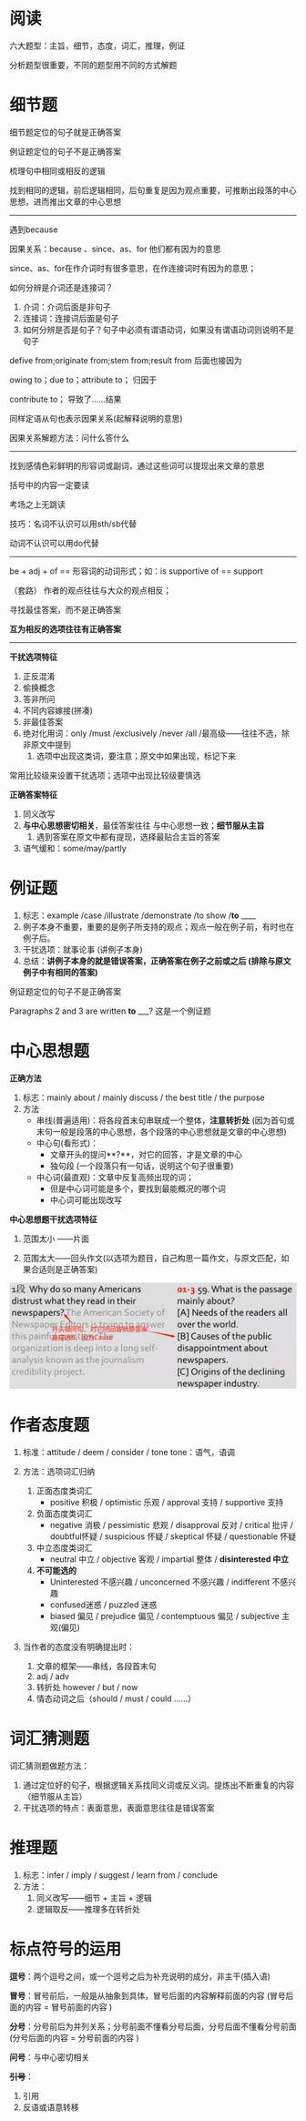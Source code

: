 

# 阅读



六大题型：主旨，细节，态度，词汇，推理，例证

分析题型很重要，不同的题型用不同的方式解题



# 细节题



细节题定位的句子就是正确答案

例证题定位的句子不是正确答案



梳理句中相同或相反的逻辑

找到相同的逻辑，前后逻辑相同，后句重复是因为观点重要，可推断出段落的中心思想，进而推出文章的中心思想









---------------------

遇到because

因果关系：because 、since、as、for 他们都有因为的意思

since、as、for在作介词时有很多意思，在作连接词时有因为的意思；



如何分辨是介词还是连接词？

1. 介词：介词后面是非句子
2. 连接词：连接词后面是句子  
3. 如何分辨是否是句子？句子中必须有谓语动词，如果没有谓语动词则说明不是句子

defive from;originate from;stem from;result from 后面也接因为



owing to；due to；attribute to；  归因于

contribute to；  导致了……结果



同样定语从句也表示因果关系(起解释说明的意思)





因果关系解题方法：问什么答什么

 



-----------------------

找到感情色彩鲜明的形容词或副词，通过这些词可以提现出来文章的意思

括号中的内容一定要读

考场之上无跳读



技巧：名词不认识可以用sth/sb代替

动词不认识可以用do代替



-------------------

be + adj + of == 形容词的动词形式；如：is supportive of == support

（套路）  作者的观点往往与大众的观点相反；



寻找最佳答案，而不是正确答案



**互为相反的选项往往有正确答案**

------------------------









**干扰选项特征**

1. 正反混淆
2. 偷换概念
3. 答非所问
4. 不同内容嫁接(拼凑)
5. 非最佳答案
6. 绝对化用词：only /must /exclusively /never /all /最高级——往往不选，除非原文中提到
   1. 选项中出现这类词，要注意；原文中如果出现，标记下来



常用比较级来设置干扰选项；选项中出现比较级要慎选





**正确答案特征**

1. 同义改写
2. **与中心思想密切相关**，最佳答案往往 与中心思想一致；**细节服从主旨**
   1. 遇到答案在原文中都有提现，选择最贴合主旨的答案
3. 语气缓和：some/may/partly





# 例证题

1. 标志：example /case /illustrate /demonstrate /to show /**to** ____
2. 例子本身不重要，重要的是例子所支持的观点；观点一般在例子前，有时也在例子后。
3. 干扰选项：就事论事 (讲例子本身)
4. 总结：**讲例子本身的就是错误答案，正确答案在例子之前或之后   (排除与原文例子中有相同的答案)**



例证题定位的句子不是正确答案







Paragraphs 2 and 3 are written **to** ___?   这是一个例证题









# 中心思想题

**正确方法**

1. 标志：mainly about / mainly  discuss / the best title / the purpose
2. 方法 
   - 串线(普遍适用)：将各段首末句串联成一个整体，**注意转折处**  (因为首句或末句一般是段落的中心思想，各个段落的中心思想就是文章的中心思想)
   - 中心句(看形式)：
     - 文章开头的提问**?**，对它的回答，才是文章的中心   
     - 独句段  (一个段落只有一句话，说明这个句子很重要)
   - 中心词(最直观)：文章中反复高频出现的词； 
     - 但是中心词可能是多个，要找到最能概况的哪个词
     - 中心词可能出现改写



**中心思想题干扰选项特征**

1. 范围太小 ——片面

2. 范围太大——回头作文(以选项为题目，自己构思一篇作文，与原文匹配，如果合适则是正确答案)

   









![1678447875302](唐迟阅读.assets/1678447875302.png)











# 作者态度题

1. 标准：attitude / deem / consider / tone   tone：语气，语调
2. 方法：选项词汇归纳
   1. 正面态度类词汇
      - positive 积极 / optimistic 乐观 / approval 支持 / supportive 支持
   2. 负面态度类词汇
      - negative 消极 / pessimistic 悲观 / disapproval 反对 / critical 批评 / doubtful怀疑 / suspicious 怀疑 / skeptical 怀疑 / questionable 怀疑
   3. 中立态度类词汇
      -  neutral 中立 / objective 客观 / impartial 整体 / **disinterested 中立**
   4. **不可能选的**
      - Uninterested 不感兴趣 / unconcerned 不感兴趣 / indifferent 不感兴趣  
      - confused迷惑 / puzzled 迷惑 
      - biased 偏见 / prejudice 偏见 / contemptuous 偏见 / subjective 主观(偏见)



3. 当作者的态度没有明确提出时：
   1. 文章的框架——串线，各段首末句
   2. adj / adv
   3. 转折处 however / but / now
   4. 情态动词之后（should / must / could ……）





# 词汇猜测题





词汇猜测题做题方法：

1. 通过定位好的句子，根据逻辑关系找同义词或反义词。提炼出不断重复的内容（细节服从主旨）
2. 干扰选项的特点：表面意思，表面意思往往是错误答案









# 推理题



1. 标志：infer / imply / suggest / learn from / conclude
2. 方法：
   1. 同义改写——细节 + 主旨 + 逻辑
   2. 逻辑取反——推理多在转折处



  

 

# 标点符号的运用



**逗号**：两个逗号之间，或一个逗号之后为补充说明的成分，非主干(插入语)



**冒号**：冒号前后，一般是从抽象到具体，冒号后面的内容解释前面的内容 (冒号后面的内容 = 冒号前面的内容  )



**分号**：分号前后为并列关系；分号前面不懂看分号后面，分号后面不懂看分号前面 (分号后面的内容 = 分号前面的内容  )

 

**问号**：与中心密切相关

~~**引号**~~：

1. 引用
2. 反语或语意转移



